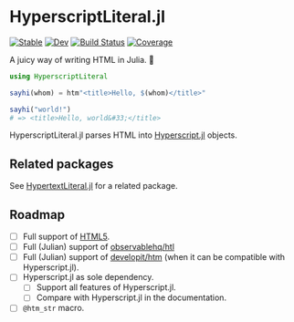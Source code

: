 # HyperscriptLiteral.jl

[![Stable](https://img.shields.io/badge/docs-stable-blue.svg)](https://schneiderfelipe.github.io/HyperscriptLiteral.jl/stable)
[![Dev](https://img.shields.io/badge/docs-dev-blue.svg)](https://schneiderfelipe.github.io/HyperscriptLiteral.jl/dev)
[![Build Status](https://github.com/schneiderfelipe/HyperscriptLiteral.jl/workflows/CI/badge.svg)](https://github.com/schneiderfelipe/HyperscriptLiteral.jl/actions)
[![Coverage](https://codecov.io/gh/schneiderfelipe/HyperscriptLiteral.jl/branch/master/graph/badge.svg)](https://codecov.io/gh/schneiderfelipe/HyperscriptLiteral.jl)

A juicy way of writing HTML in Julia. 🍍

```julia
using HyperscriptLiteral

sayhi(whom) = htm"<title>Hello, $(whom)</title>"

sayhi("world!")
# => <title>Hello, world&#33;</title>
```

HyperscriptLiteral.jl parses HTML into [Hyperscript.jl](https://github.com/yurivish/Hyperscript.jl) objects.

## Related packages

See [HypertextLiteral.jl](https://github.com/MechanicalRabbit/HypertextLiteral.jl) for a related package.

## Roadmap

- [ ] Full support of [HTML5](https://html.spec.whatwg.org/multipage/parsing.html#tokenization).
- [ ] Full (Julian) support of [observablehq/htl](https://github.com/observablehq/htl)
- [ ] Full (Julian) support of [developit/htm](https://github.com/developit/htm) (when it can be compatible with Hyperscript.jl).
- [ ] Hyperscript.jl as sole dependency.
  - [ ] Support all features of Hyperscript.jl.
  - [ ] Compare with Hyperscript.jl in the documentation.
- [ ] `@htm_str` macro.